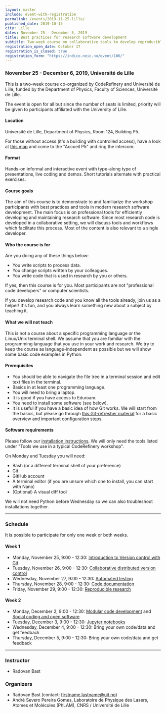 ```yaml
---
layout: master
include: event-with-registration
permalink: /events/2019-11-25-lille/
published_date: 2019-10-15
city: Lille
dates: November 25 - December 5, 2019
title: Best practices for research software development
subtitle: Two-week course on collaborative tools to develop reproducible software
registration_open_date: October 17
registration_is_closed: true
registration_form: "https://indico.neic.no/event/106/"
---
```


### November 25 - December 6, 2019, Université de Lille

This is a two-week course co-organized by CodeRefinery and Université de Lille,
funded by the Department of Physics, Faculty of Sciences, Université de Lille.

The event is open for all but since the number of seats is limited, priority
will be given to participants affiliated with the University of Lille.


#### Location

Université de Lille, Department of Physics, Room 124, Building P5.

For those without access (it's a building with controlled access), have a look
at [this map](https://www.univ-lille.fr/fileadmin/user_upload/autres/Plan-site-Ulille-contact-cite%CC%81-scientifique.pdf)
and come to the "Accueil P5" and ring the intercom.


#### Format

Hands-on informal and interactive event with type-along type of
presentations, live coding and demos. Short tutorials alternate with practical
exercises.


#### Course goals

The aim of this course is to demonstrate to and familiarize
the workshop participants with best practices and tools in modern research
software development. The main focus is on professional tools
for efficiently developing and maintaining research software.
Since most research code is developed in a collaborative
setting, we will discuss tools and workflows which facilitate
this process. Most of the content is also relevant to
a single developer.


#### Who the course is for

Are you doing any of these things below:
- You write scripts to process data.
- You change scripts written by your colleagues.
- You write code that is used in research by you or others.

If yes, then this course is for you.  Most participants are not
"professional code developers" or computer scientists.

If you develop research code and you know all the tools
already, join us as a helper! It's fun, and you always learn
something new about a subject by teaching it.


#### What we will not teach

This is not a course about a specific programming language or
the Linux/Unix terminal shell.  We assume that you are familiar with the programming
language that you use in your work and research.  We try to keep the course as
language-independent as possible but we will show some basic code examples in
Python.


#### Prerequisites

- You should be able to navigate the file tree in a terminal session and edit text files in the terminal.
- Basics in at least one programming language.
- You will need to bring a laptop.
- It is good if you have access to Eduroam.
- You need to install some software (see below).
- It is useful if you have a basic idea of how Git works. We will start from the basics, but please go through <a href="https://coderefinery.github.io/git-refresher/">this Git-refresher material</a> for a basic overview and important configuration steps.


#### Software requirements

Please follow our [installation instructions](https://coderefinery.github.io/installation/).
We will only need the tools listed under "Tools we use in a typical CodeRefinery workshop".

On Monday and Tuesday you will need:
- Bash (or a different terminal shell of your preference)
- Git
- GitHub account
- A terminal editor (if you are unsure which one to install, you can start with Nano)
- (Optional) A visual diff tool

We will not need Python before Wednesday so we can also troubleshoot installations together.

---

### Schedule

It is possible to participate for only one week or both weeks.

#### Week 1
- Monday, November 25, 9:00 - 12:30: [Introduction to Version control with Git](https://coderefinery.github.io/git-intro/)
- Tuesday, November 26, 9:00 - 12:30: [Collaborative distributed version control](https://coderefinery.github.io/git-collaborative/)
- Wednesday, November 27, 9:00 - 12:30: [Automated testing](https://coderefinery.github.io/testing/)
- Thursday, November 28, 9:00 - 12:30: [Code documentation](https://coderefinery.github.io/documentation/)
- Friday, November 29, 9:00 - 12:30: [Reproducible research](https://coderefinery.github.io/reproducible-research/)

#### Week 2
- Monday, December 2, 9:00 - 12:30: [Modular code development](http://cicero.xyz/v3/remark/0.14.0/github.com/coderefinery/modular-code-development/master/talk.md) and [Social coding and open software](http://cicero.xyz/v3/remark/0.14.0/github.com/coderefinery/social-coding/master/talk.md)
- Tuesday, December 3, 9:00 - 12:30: [Jupyter notebooks](https://coderefinery.github.io/jupyter/)
- Wednesday, December 4, 9:00 - 12:30: Bring your own code/data and get feedback
- Thursday, December 5, 9:00 - 12:30: Bring your own code/data and get feedback

---

### Instructor

- Radovan Bast


### Organizers

- Radovan Bast (contact: firstname.lastname@uit.no)
- André Severo Pereira Gomes, Laboratoire de Physique des Lasers, Atomes et Molécules (PhLAM), CNRS / Université de Lille

